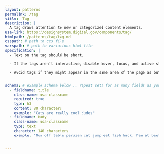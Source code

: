 ```yaml
---
layout: patterns
permalink: /tag
title:  Tag
description: |
  A tag draws attention to new or categorized content elements.
usa-link: https://designsystem.digital.gov/components/tag/
htmlpath: /patterns/tag/tag.md
csspath: # path to ccs file
varspath: # path to variations html file
specification: |
  - Text on the tag should be short. 

  - If the tags aren’t interactive, disable hover, focus, and active styles.

  - Avoid tags if they might appear in the same area of the page as buttons.


schema: # example schema below .. repeat sets for as many fields as you have
  - fieldname: title
    class-name: usa-classname
    required: true
    type: h3
    content: 80 characters
    example: "Cats are really cool dudes"
  - fieldname: body
    class-name: usa-classname
    type: text
    character: 140 characters
    example: "Run off table persian cat jump eat fish hack. Paw at beetle and eat it before it gets away demand"


---
```

<!--- if extra information is needed for this pattern, write here in Markdown. -->
<!--- to learn markdown format go to https://docs.github.com/en/github/writing-on-github/basic-writing-and-formatting-syntax -->


